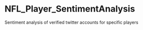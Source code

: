 # NFL_Player_SentimentAnalysis
Sentiment analysis of verified twitter accounts for specific players
